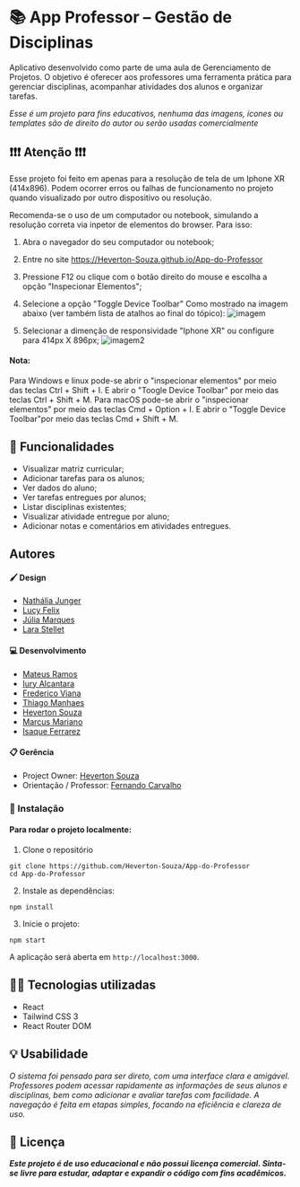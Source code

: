 


# 📚 App Professor – Gestão de Disciplinas

Aplicativo desenvolvido como parte de uma aula de Gerenciamento de Projetos. O objetivo é oferecer aos professores uma ferramenta prática para gerenciar disciplinas, acompanhar atividades dos alunos e organizar tarefas.

*Esse é um projeto para fins educativos, nenhuma das imagens, ícones ou templates são de direito do autor ou serão usadas comercialmente*


## ❗❗❗ Atenção ❗❗❗
Esse projeto foi feito em apenas para a resolução de tela de um Iphone XR (414x896). Podem ocorrer erros ou falhas de funcionamento no projeto quando visualizado por outro dispositivo ou resolução. 

Recomenda-se o uso de um computador ou notebook, simulando a resolução correta via inpetor de elementos do browser. Para isso:
1. Abra o navegador do seu computador ou notebook;
2. Entre no site https://Heverton-Souza.github.io/App-do-Professor
3. Pressione F12 ou clique com o botão direito do mouse e escolha a opção "Inspecionar Elementos";
4. Selecione a opção "Toggle Device Toolbar" Como mostrado na imagem abaixo (ver também lista de atalhos ao final do tópico):
![imagem](https://i.imgur.com/mpeTJq5.png)

5. Selecionar a dimenção de responsividade "Iphone XR" ou configure para 414px X 896px;
![imagem2](https://i.imgur.com/BBub8kA.png)

#### Nota:
Para Windows e linux pode-se abrir o "inspecionar elementos" por meio das teclas Ctrl + Shift + I. E abrir o "Toogle Device Toolbar" por meio das teclas Ctrl + Shift + M.
Para macOS pode-se abrir o "inspecionar elementos" por meio das teclas Cmd + Option + I. E abrir o "Toggle Device Toolbar"por meio das teclas Cmd + Shift + M.



## 📌 Funcionalidades

* Visualizar matriz curricular;
* Adicionar tarefas para os alunos;
* Ver dados do aluno;
* Ver tarefas entregues por alunos;
* Listar disciplinas existentes;
* Visualizar atividade entregue por aluno;
* Adicionar notas e comentários em atividades entregues.


## Autores

#### 🖌 Design
- [Nathália Junger]()
- [Lucy Felix]()
- [Júlia Marques]()
- [Lara Stellet]()

#### 💻 Desenvolvimento
- [Mateus Ramos](https://github.com/MateusRamos)
- [Iury Alcantara](https://github.com/iurysf)
- [Frederico Viana](https://github.com/FredericoVianaa)
- [Thiago Manhaes](https://github.com/ThiagoManhaes2020)
- [Heverton Souza](https://github.com/Heverton-Souza)
- [Marcus Mariano](https://github.com/Marckms26)
- [Isaque Ferrarez]()

#### 📋 Gerência
- Project Owner: [Heverton Souza](https://github.com/Heverton-Souza)
- Orientação / Professor: [Fernando Carvalho](https://github.com/flcs)


### 🚀 Instalação
#### Para rodar o projeto localmente:

1. Clone o repositório
```
git clone https://github.com/Heverton-Souza/App-do-Professor
cd App-do-Professor
```
2. Instale as dependências:
```
npm install
```
3. Inicie o projeto:
```
npm start
```
A aplicação será aberta em `http://localhost:3000`.

## 🧑‍💻 Tecnologias utilizadas

* React
* Tailwind CSS 3
* React Router DOM

## 💡 Usabilidade
*O sistema foi pensado para ser direto, com uma interface clara e amigável. Professores podem acessar rapidamente as informações de seus alunos e disciplinas, bem como adicionar e avaliar tarefas com facilidade. A navegação é feita em etapas simples, focando na eficiência e clareza de uso.*
## 📄 Licença

***Este projeto é de uso educacional e não possui licença comercial.
Sinta-se livre para estudar, adaptar e expandir o código com fins acadêmicos.***


